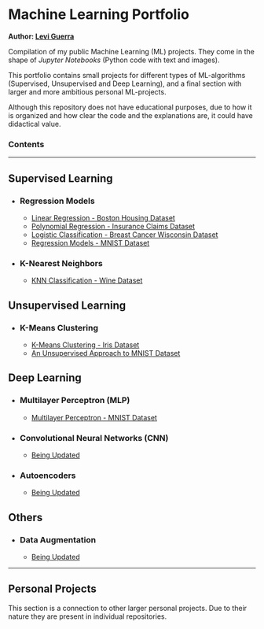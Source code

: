 # Machine Learning Portfolio

**Author: [Levi Guerra](https://www.linkedin.com/in/leviguerra/)**

Compilation of my public Machine Learning (ML) projects. They come in the shape of *Jupyter Notebooks* (Python code with text and images).

This portfolio contains small projects for different types of ML-algorithms (Supervised, Unsupervised and Deep Learning), and a final section with larger and more ambitious personal ML-projects.

Although this repository does not have educational purposes, due to how it is organized and how clear the code and the explanations are, it could have didactical value.

### Contents

------

## Supervised Learning
  - ### Regression Models
    - [Linear Regression - Boston Housing Dataset]()
    - [Polynomial Regression - Insurance Claims Dataset]()
    - [Logistic Classification - Breast Cancer Wisconsin Dataset]()
    - [Regression Models - MNIST Dataset]()
  - ### K-Nearest Neighbors
    - [KNN Classification - Wine Dataset]()
    
## Unsupervised Learning
  - ### K-Means Clustering
    - [K-Means Clustering - Iris Dataset]()
    - [An Unsupervised Approach to MNIST Dataset]() 
    
## Deep Learning
  - ### Multilayer Perceptron (MLP)
    - [Multilayer Perceptron - MNIST Dataset]()
  - ### Convolutional Neural Networks (CNN)
    - [Being Updated]()
  - ### Autoencoders
    - [Being Updated]()
    
## Others
 - ### Data Augmentation
    - [Being Updated]()

------

## Personal Projects
This section is a connection to other larger personal projects. Due to their nature they are present in individual repositories.
